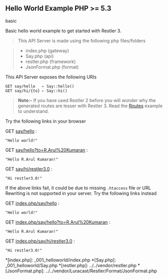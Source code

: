 Hello World Example <requires>PHP >= 5.3</requires>
-------------------

<tag>basic</tag>

Basic hello world example to get started with Restler 3.

> This API Server is made using the following php files/folders

> * index.php      (gateway)
> * Say.php      (api)
> * restler.php      (framework)
> * JsonFormat.php      (format)

This API Server exposes the following URIs

    GET say/hello   ⇠ Say::hello()
    GET say/hi/{to} ⇠ Say::hi()


> **Note:-** If you have used Restler 2 before you will wonder why
 the generated routes are lesser with Restler 3.
 Read the [Routes](../_006_routing/readme.html) example to understand.



Try the following links in your browser

GET [say/hello](say/hello)
:    
~~~~~~~~~~~~~~~~~~~~~~~~~~~~~~~~
"Hello world!"
~~~~~~~~~~~~~~~~~~~~~~~~~~~~~~~~

GET [say/hello?to=R.Arul%20Kumaran](say/hello?to=R.Arul%20Kumaran)
:    
~~~~~~~~~~~~~~~~~~~~~~~~~~~~~~~~
"Hello R.Arul Kumaran!"
~~~~~~~~~~~~~~~~~~~~~~~~~~~~~~~~

GET [say/hi/restler3.0](say/hi/restler3.0)
:    
~~~~~~~~~~~~~~~~~~~~~~~~~~~~~~~~
"Hi restler3.0!"
~~~~~~~~~~~~~~~~~~~~~~~~~~~~~~~~


If the above links fail, it could be due to missing `.htaccess` file or URL Rewriting is not supported in your server.
Try the following links instead

GET [index.php/say/hello](index.php/say/hello)
:    
~~~~~~~~~~~~~~~~~~~~~~~~~~~~~~~~
"Hello world!"
~~~~~~~~~~~~~~~~~~~~~~~~~~~~~~~~

GET [index.php/say/hello?to=R.Arul%20Kumaran](index.php/say/hello?to=R.Arul%20Kumaran)
:    
~~~~~~~~~~~~~~~~~~~~~~~~~~~~~~~~
"Hello R.Arul Kumaran!"
~~~~~~~~~~~~~~~~~~~~~~~~~~~~~~~~

GET [index.php/say/hi/restler3.0](index.php/say/hi/restler3.0)
:    
~~~~~~~~~~~~~~~~~~~~~~~~~~~~~~~~
"Hi restler3.0!"
~~~~~~~~~~~~~~~~~~~~~~~~~~~~~~~~



*[index.php]: _001_helloworld/index.php
*[Say.php]: _001_helloworld/Say.php
*[restler.php]: ../../vendor/restler.php
*[JsonFormat.php]: ../../vendor/Luracast/Restler/Format/JsonFormat.php
